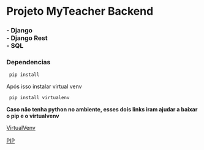 <h1>Projeto MyTeacher Backend</h1>
<h3> 
 - Django 
 </br>
 - Django Rest
 </br>
 - SQL
 </br>
</h3>



<h3> Dependencias </h3>

```bash
 pip install
```
<p> Após isso instalar virtual venv </p>

```bash
 pip install virtualenv
```

<strong>Caso não tenha python no ambiente, esses dois links iram ajudar a baixar o pip e o virtualvenv</strong>
<div> <a href="https://www.treinaweb.com.br/blog/criando-ambientes-virtuais-para-projetos-python-com-o-virtualenv"  target="_blank">VirtualVenv</a>
</div>
</br>
<a href="https://pt.stackoverflow.com/questions/239047/como-instalar-o-pip-no-windows-10" target="_blank">PIP</a>



